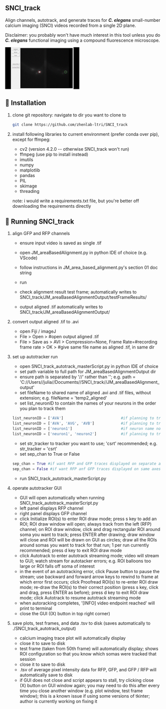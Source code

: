 ## SNCI_track
Align channels, autotrack, and generate traces for ***C. elegans*** small-number calcium imaging (SNCI) videos recorded from a single 2D plane.

Disclaimer: you probably won't have much interest in this tool unless you do ***C. elegans*** functional imaging using a compound fluorescence microscope.

![](_junM_temp13_AVA_4x.gif)



## :seedling: Installation

1. clone git repository:
    navigate to dir you want to clone to

    ```bash
    git clone https://github.com/zhenlab-ltri/SNCI_track
    ```


2. install following libraries to current environment (prefer conda over pip), except for ffmpeg:
    - cv2 (version 4.2.0 -- otherwise SNCI_track won't run)
    - ffmpeg (use pip to install instead)
    - imutils
    - numpy
    - matplotlib
    - pandas
    - PIL
    - skimage
    - threading

    note: i would write a requirements.txt file, but you're better off downloading the requirements directly
    


## :leaves: Running SNCI_track

1. align GFP and RFP channels
    - ensure input video is saved as single .tif
    - open JM_areaBasedAlignment.py in python IDE of choice (e.g. VScode)
    - follow instructions in JM_area_based_alignment.py's section 01 doc string
    - run

    - check alignment result test frame; automatically writes to SNCI_track/JM_areaBasedAlignmentOutput/testFrameResults/
    - output aligned .tif automatically writes to SNCI_track/JM_areaBasedAlignmentOutput/


2. convert output aligned .tif to .avi
    - open Fiji / imageJ
    - File > Open > #open output aligned .tif
    - File > Save as > AVI > Compression=None, Frame Rate=#recording frame rate > OK > #give same file name as aligned .tif, in same dir


3. set up autotracker run
    - open SNCI_track_autotrack_masterScript.py in python IDE of choice

    * set path variable to full path for JM_areaBasedAlignmentOutput dir

    + ensure path is separated by '//' rather than '\'; e.g. path = 'C://Users//julia//Documents//SNCI_track//JM_areaBasedAlignment_output'
    
    * set fileName to shared name of aligned .avi and .tif files, without extension; e.g. fileName = 'temp2_aligned'

    - set list_neuronID to contain the names of your neurons in the order you plan to track them
    ```python
    list_neuronID = ['AVA']                          #if planning to track only AVA in that run
    list_neuronID = ['AVA', 'AVG', 'AVB']            #if planning to track all 3 somas in that run
    list_neuronID = ['neuron1']                      #if neuron name not known
    list_neuronID = ['neuron1', 'neuron2']           #if planning to track multiple somas and names not known
    ```
    * set str_tracker to tracker you want to use; 'csrt' recommended; e.g. str_tracker = 'csrt'
    
    + set sep_chan to True or False
    ```python
    sep_chan = True #if want RFP and GFP traces displayed on separate axes in final plot
    sep_chan = False #if want RFP anf GFP traces displayed on same axes in final plot
    ```

    - run SNCI_track_autotrack_masterScript.py

    
4. operate autotracker GUI
    - GUI will open automatically when running SNCI_track_autotrack_masterScript.py
    + left panel displays RFP channel
    * right panel displays GFP channel
    
    - click Initialize ROI(s) to enter ROI draw mode; press s key to add an ROI; ROI draw window will open; always track from the left (RFP) channel; on ROI draw window, click and drag rectangular ROI around soma you want to track; press ENTER after drawing; draw window will close and ROI will be drawn on GUI as circles; draw all the ROIs around somas you want to track for that run; 1 per run currently recommended; press d key to exit ROI draw mode
    
    + click Autotrack to enter autotrack streaming mode; video will stream to GUI; watch stream for autotacker errors; e.g. ROI balloons too large or ROI falls off soma of interest
    
    - in the event of an autotracking error, click Pause button to pause the stream; use backward and forward arrow keys to rewind to frame at which error first occurs; click Proofread ROI(s) to re-enter ROI draw mode; re-draw the ROI(s) to their correct position (press s key, click and drag, press ENTER as before); press d key to exit ROI draw mode; click Autotrack to resume autotrack streaming mode

    * when autoracking completes, '[INFO] video endpoint reached' will print to terminal
    
    + close the GUI ((X) button in top right corner)



5. save plots, test frames, and data .tsv to disk (saves automatically to ./SNCI_track_autotrack_output)

    * calcium imaging trace plot will automatically display
    
    - close it to save to disk
    
    + test frame (taken from 50th frame) will automatically display; shows ROI configuration so that you know which somas were tracked that session
    
    - close it to save to disk
    
    * .tsv of average pixel intensity data for RFP, GFP, and GFP / RFP will automatically save to disk

    + if GUI does not close and script appears to stall, try clicking close (X) button on GUI window again; you may need to do this after every time you close another window (e.g. plot window, test frame window); this is a known issue if using some versions of tkinter; author is currently working on fixing it
